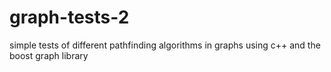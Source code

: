 # graph-tests-2
simple tests of different pathfinding algorithms in graphs using c++ and the boost graph library
